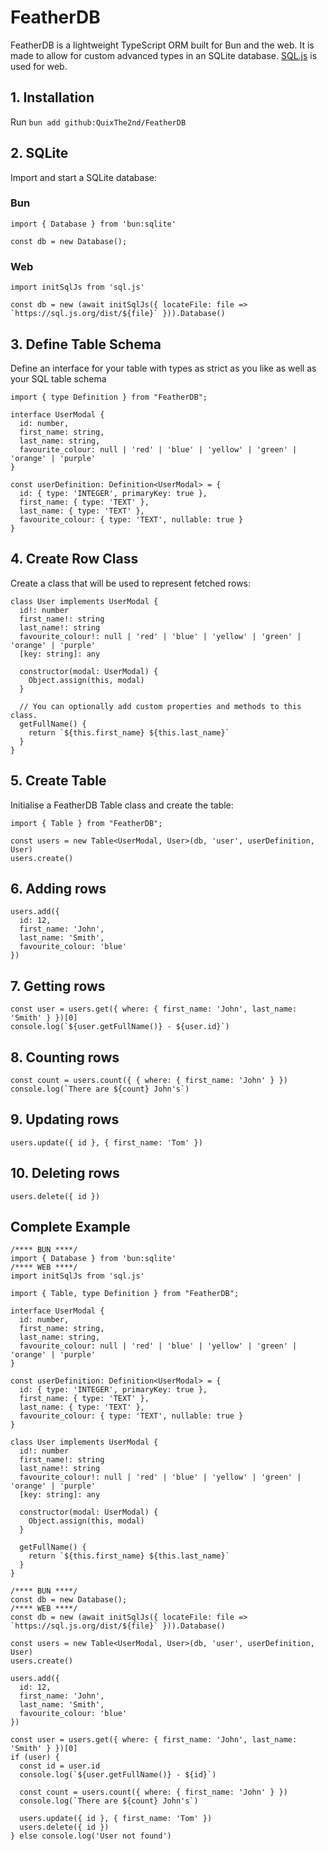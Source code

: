 # FeatherDB
FeatherDB is a lightweight TypeScript ORM built for Bun and the web. It is made to allow for custom advanced types in an SQLite database. [SQL.js](https://sql.js.org/#/) is used for web.

## 1. Installation

Run `bun add github:QuixThe2nd/FeatherDB`

## 2. SQLite

Import and start a SQLite database:

### Bun
```TS
import { Database } from 'bun:sqlite'

const db = new Database();
```

### Web
```TS
import initSqlJs from 'sql.js'

const db = new (await initSqlJs({ locateFile: file => `https://sql.js.org/dist/${file}` })).Database()
```

## 3. Define Table Schema

Define an interface for your table with types as strict as you like as well as your SQL table schema
```TS
import { type Definition } from "FeatherDB";

interface UserModal {
  id: number,
  first_name: string,
  last_name: string,
  favourite_colour: null | 'red' | 'blue' | 'yellow' | 'green' | 'orange' | 'purple'
}

const userDefinition: Definition<UserModal> = {
  id: { type: 'INTEGER', primaryKey: true },
  first_name: { type: 'TEXT' },
  last_name: { type: 'TEXT' },
  favourite_colour: { type: 'TEXT', nullable: true }
}
```

## 4. Create Row Class

Create a class that will be used to represent fetched rows:
```TS
class User implements UserModal {
  id!: number
  first_name!: string
  last_name!: string
  favourite_colour!: null | 'red' | 'blue' | 'yellow' | 'green' | 'orange' | 'purple'
  [key: string]: any

  constructor(modal: UserModal) {
    Object.assign(this, modal)
  }

  // You can optionally add custom properties and methods to this class.
  getFullName() {
    return `${this.first_name} ${this.last_name}`
  }
}
```

## 5. Create Table

Initialise a FeatherDB Table class and create the table:
```TS
import { Table } from "FeatherDB";

const users = new Table<UserModal, User>(db, 'user', userDefinition, User)
users.create()
```

## 6. Adding rows

```TS
users.add({
  id: 12,
  first_name: 'John',
  last_name: 'Smith',
  favourite_colour: 'blue'
})
```

## 7. Getting rows

```TS
const user = users.get({ where: { first_name: 'John', last_name: 'Smith' } })[0]
console.log(`${user.getFullName()} - ${user.id}`)
```

## 8. Counting rows

```TS
const count = users.count({ { where: { first_name: 'John' } })
console.log(`There are ${count} John's`)
```

## 9. Updating rows

```TS
users.update({ id }, { first_name: 'Tom' })
```

## 10. Deleting rows

```TS
users.delete({ id })
```

## Complete Example
```TS
/**** BUN ****/
import { Database } from 'bun:sqlite'
/**** WEB ****/
import initSqlJs from 'sql.js'

import { Table, type Definition } from "FeatherDB";

interface UserModal {
  id: number,
  first_name: string,
  last_name: string,
  favourite_colour: null | 'red' | 'blue' | 'yellow' | 'green' | 'orange' | 'purple'
}

const userDefinition: Definition<UserModal> = {
  id: { type: 'INTEGER', primaryKey: true },
  first_name: { type: 'TEXT' },
  last_name: { type: 'TEXT' },
  favourite_colour: { type: 'TEXT', nullable: true }
}

class User implements UserModal {
  id!: number
  first_name!: string
  last_name!: string
  favourite_colour!: null | 'red' | 'blue' | 'yellow' | 'green' | 'orange' | 'purple'
  [key: string]: any

  constructor(modal: UserModal) {
    Object.assign(this, modal)
  }

  getFullName() {
    return `${this.first_name} ${this.last_name}`
  }
}

/**** BUN ****/
const db = new Database();
/**** WEB ****/
const db = new (await initSqlJs({ locateFile: file => `https://sql.js.org/dist/${file}` })).Database()

const users = new Table<UserModal, User>(db, 'user', userDefinition, User)
users.create()

users.add({
  id: 12,
  first_name: 'John',
  last_name: 'Smith',
  favourite_colour: 'blue'
})

const user = users.get({ where: { first_name: 'John', last_name: 'Smith' } })[0]
if (user) {
  const id = user.id
  console.log(`${user.getFullName()} - ${id}`)

  const count = users.count({ where: { first_name: 'John' } })
  console.log(`There are ${count} John's`)

  users.update({ id }, { first_name: 'Tom' })
  users.delete({ id })
} else console.log('User not found')
```
